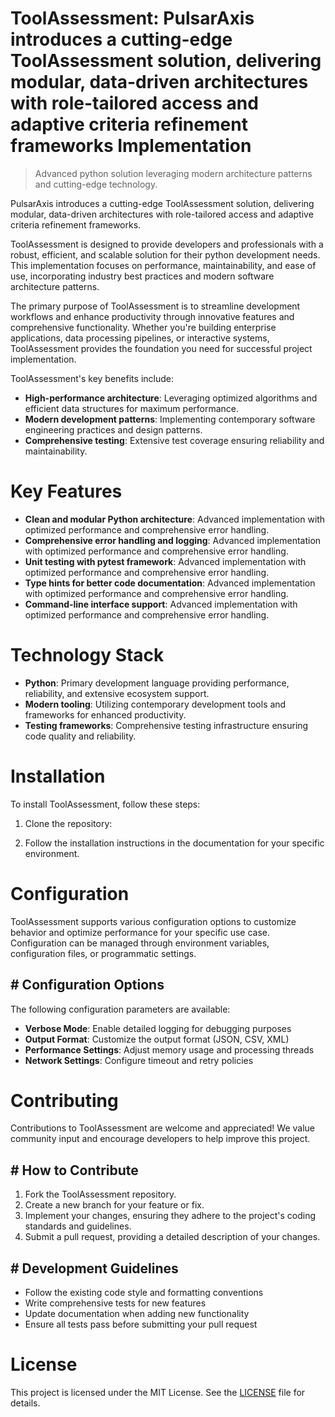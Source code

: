 <!-- fallback_ToolAssessment_20250805062110_95048 -->

# ToolAssessment: PulsarAxis introduces a cutting-edge ToolAssessment solution, delivering modular, data-driven architectures with role-tailored access and adaptive criteria refinement frameworks Implementation
> Advanced python solution leveraging modern architecture patterns and cutting-edge technology.

PulsarAxis introduces a cutting-edge ToolAssessment solution, delivering modular, data-driven architectures with role-tailored access and adaptive criteria refinement frameworks.

ToolAssessment is designed to provide developers and professionals with a robust, efficient, and scalable solution for their python development needs. This implementation focuses on performance, maintainability, and ease of use, incorporating industry best practices and modern software architecture patterns.

The primary purpose of ToolAssessment is to streamline development workflows and enhance productivity through innovative features and comprehensive functionality. Whether you're building enterprise applications, data processing pipelines, or interactive systems, ToolAssessment provides the foundation you need for successful project implementation.

ToolAssessment's key benefits include:

* **High-performance architecture**: Leveraging optimized algorithms and efficient data structures for maximum performance.
* **Modern development patterns**: Implementing contemporary software engineering practices and design patterns.
* **Comprehensive testing**: Extensive test coverage ensuring reliability and maintainability.

# Key Features

* **Clean and modular Python architecture**: Advanced implementation with optimized performance and comprehensive error handling.
* **Comprehensive error handling and logging**: Advanced implementation with optimized performance and comprehensive error handling.
* **Unit testing with pytest framework**: Advanced implementation with optimized performance and comprehensive error handling.
* **Type hints for better code documentation**: Advanced implementation with optimized performance and comprehensive error handling.
* **Command-line interface support**: Advanced implementation with optimized performance and comprehensive error handling.

# Technology Stack

* **Python**: Primary development language providing performance, reliability, and extensive ecosystem support.
* **Modern tooling**: Utilizing contemporary development tools and frameworks for enhanced productivity.
* **Testing frameworks**: Comprehensive testing infrastructure ensuring code quality and reliability.

# Installation

To install ToolAssessment, follow these steps:

1. Clone the repository:


2. Follow the installation instructions in the documentation for your specific environment.

# Configuration

ToolAssessment supports various configuration options to customize behavior and optimize performance for your specific use case. Configuration can be managed through environment variables, configuration files, or programmatic settings.

## # Configuration Options

The following configuration parameters are available:

* **Verbose Mode**: Enable detailed logging for debugging purposes
* **Output Format**: Customize the output format (JSON, CSV, XML)
* **Performance Settings**: Adjust memory usage and processing threads
* **Network Settings**: Configure timeout and retry policies

# Contributing

Contributions to ToolAssessment are welcome and appreciated! We value community input and encourage developers to help improve this project.

## # How to Contribute

1. Fork the ToolAssessment repository.
2. Create a new branch for your feature or fix.
3. Implement your changes, ensuring they adhere to the project's coding standards and guidelines.
4. Submit a pull request, providing a detailed description of your changes.

## # Development Guidelines

* Follow the existing code style and formatting conventions
* Write comprehensive tests for new features
* Update documentation when adding new functionality
* Ensure all tests pass before submitting your pull request

# License

This project is licensed under the MIT License. See the [LICENSE](https://github.com/coralnws/ToolAssessment/blob/main/LICENSE) file for details.
